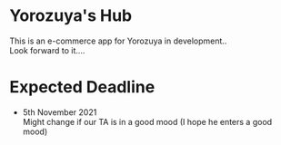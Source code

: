 # Yorozuya's Hub

This is an e-commerce app for Yorozuya in development..<br />
Look forward to it....

# Expected Deadline
* 5th November 2021 <br />
Might change if our TA is in a good mood (I hope he enters a good mood)
